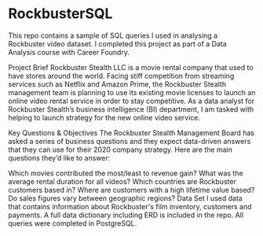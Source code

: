 # RockbusterSQL
This repo contains a sample of SQL queries I used in analysing a Rockbuster video dataset. I completed this project as part of a Data Analysis course with Career Foundry.

Project Brief
Rockbuster Stealth LLC is a movie rental company that used to have stores around the world. Facing stiff competition from streaming services such as Netflix and Amazon Prime, the Rockbuster Stealth management team is planning to use its existing movie licenses to launch an online video rental service in order to stay competitive. As a data analyst for Rockbuster Stealth’s business intelligence (BI) department, I am tasked with helping to launch strategy for the new online video service.

Key Questions & Objectives
The Rockbuster Stealth Management Board has asked a series of business questions and they
expect data-driven answers that they can use for their 2020 company strategy. Here are the
main questions they’d like to answer:

Which movies contributed the most/least to revenue gain?
What was the average rental duration for all videos?
Which countries are Rockbuster customers based in?
Where are customers with a high lifetime value based?
Do sales figures vary between geographic regions?
Data Set
I used data that contains information about Rockbuster's film inventory, customers and payments. A full data dictionary including ERD is included in the repo. All queries were completed in PostgreSQL.
